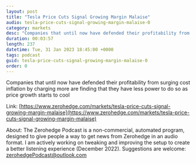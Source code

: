 ```yaml
---
layout: post
title: "Tesla Price Cuts Signal Growing Margin Malaise"
audio: tesla-price-cuts-signal-growing-margin-malaise-0
category: markets
desc: "Companies that until now have defended their profitability from surging cost inflation by charging more are finding that they have less power to do so as price growth starts to cool"
duration: 00:03:57
length: 237
datetime: Tue, 31 Jan 2023 18:45:00 +0000
tags: podcast
guid: tesla-price-cuts-signal-growing-margin-malaise-0
order: 0
---
```

Companies that until now have defended their profitability from surging cost inflation by charging more are finding that they have less power to do so as price growth starts to cool

Link: [https://www.zerohedge.com/markets/tesla-price-cuts-signal-growing-margin-malaise](https://www.zerohedge.com/markets/tesla-price-cuts-signal-growing-margin-malaise)

About: The Zerohedge Podcast is a non-commercial, automated program, designed to give people a way to get news from Zerohedge in an audio format.  I am actively working on tweaking and improving the setup to create a better listening experience (December 2022).  Suggestions are welcome: [zerohedgePodcast@outlook.com](mailto:zerohedgePodcast@outlook.com)